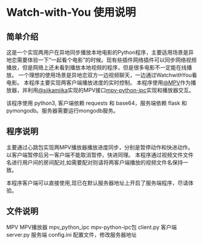 # Watch-with-You 使用说明
## 简单介绍
这是一个实现两用户在异地同步播放本地电影的Python程序，主要适用场景是异地恋需要体验一下“一起看个电影”的时候。现有些插件网络插件可以同步网络视频播放，但是网络上还未看到播放本地视频的程序，但是很多电影不一定能在线播放。
一个理想的使用场景是异地恋双方一边视频聊天，一边通过WatchwithYou看电影。
本程序主要实现两客户端播放进度的实时控制。
本程序使用[@MPV](https://mpv.io/)作为播放器，并利用[@siikamiika](https://github.com/siikamiika)实现的MPV接口[mpv-python-ipc](https://github.com/siikamiika/mpv-python-ipc)实现和播放器交互。

该程序使用 python3, 客户端依赖 requests 和 base64，服务端依赖 flask 和 pymongodb。服务器需要运行mongodb服务。


## 程序说明
主要通过心跳包实现两MPV播放器播放进度同步，分别是暂停动作和快进动作。以客户端暂停后另一客户端不能取消暂停，快进同理。
本程序通过视频文件文件名进行用户间的房间配对,如需要配对则请将两客户端播放的视频文件名保持一致。

本程序客户端可以直接使用,现已在默认服务器地址上开启了服务端程序，尽请体验。
## 文件说明

MPV  MPV播放器
mpv_python_ipc mpv-python-ipc包
client.py 客户端
server.py 服务端
config.ini 配置文件，修改服务器地址